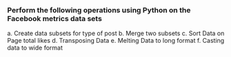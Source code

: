 ### Perform the following operations using Python on the Facebook metrics data sets
a. Create data subsets for type of post
b. Merge two subsets
c. Sort Data on Page total likes
d. Transposing Data
e. Melting Data to long format
f. Casting data to wide format